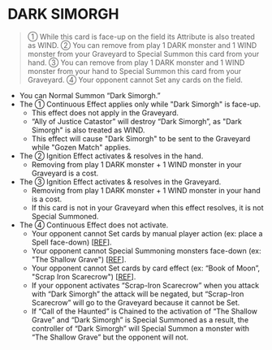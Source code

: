 # DARK SIMORGH

> ① While this card is face-up on the field its Attribute is also treated as WIND. ② You can remove from play 1 DARK monster and 1 WIND monster from your Graveyard to Special Summon this card from your hand. ③ You can remove from play 1 DARK monster and 1 WIND monster from your hand to Special Summon this card from your Graveyard. ④ Your opponent cannot Set any cards on the field.

*   You can Normal Summon “Dark Simorgh.”
*   The ① Continuous Effect applies only while "Dark Simorgh" is face-up.
    *   This effect does not apply in the Graveyard.
    *   “Ally of Justice Catastor” will destroy “Dark Simorgh”, as "Dark Simorgh" is also treated as WIND.
    *   This effect will cause "Dark Simorgh" to be sent to the Graveyard while "Gozen Match" applies.
*   The ② Ignition Effect activates & resolves in the hand.
    *   Removing from play 1 DARK monster + 1 WIND monster in your Graveyard is a cost.
*   The ③ Ignition Effect activates & resolves in the Graveyard.
    *   Removing from play 1 DARK monster + 1 WIND monster in your hand is a cost.
    *   If this card is not in your Graveyard when this effect resolves, it is not Special Summoned.
*   The ④ Continuous Effect does not activate.
    *   Your opponent cannot Set cards by manual player action (ex: place a Spell face-down) \[[REF](https://www.pojo.biz/board/showthread.php?t=830504)\].
    *   Your opponent cannot Special Summoning monsters face-down (ex: "The Shallow Grave") \[[REF](https://www.pojo.biz/board/showthread.php?t=520413)\].
    *   Your opponent cannot Set cards by card effect (ex: “Book of Moon”, "Scrap Iron Scarecrow") \[[REF](https://www.pojo.biz/board/showthread.php?t=830504)\].
    *   If your opponent activates “Scrap-Iron Scarecrow” when you attack with “Dark Simorgh” the attack will be negated, but “Scrap-Iron Scarecrow” will go to the Graveyard because it cannot be Set.
    *   If “Call of the Haunted” is Chained to the activation of “The Shallow Grave” and “Dark Simorgh” is Special Summoned as a result, the controller of “Dark Simorgh” will Special Summon a monster with “The Shallow Grave” but the opponent will not.
